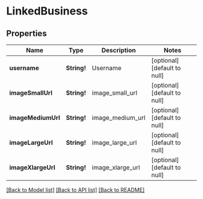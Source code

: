 # LinkedBusiness

## Properties
Name | Type | Description | Notes
------------ | ------------- | ------------- | -------------
**username** | **String!** | Username | [optional] [default to null]
**imageSmallUrl** | **String!** | image_small_url | [optional] [default to null]
**imageMediumUrl** | **String!** | image_medium_url | [optional] [default to null]
**imageLargeUrl** | **String!** | image_large_url | [optional] [default to null]
**imageXlargeUrl** | **String!** | image_xlarge_url | [optional] [default to null]

[[Back to Model list]](../README.md#documentation-for-models) [[Back to API list]](../README.md#documentation-for-api-endpoints) [[Back to README]](../README.md)


